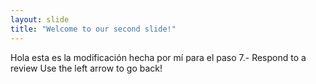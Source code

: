 ```yaml
---
layout: slide
title: "Welcome to our second slide!"
---
```

Hola esta es la modificación hecha por mí para el paso 7.- Respond to a review
Use the left arrow to go back!
